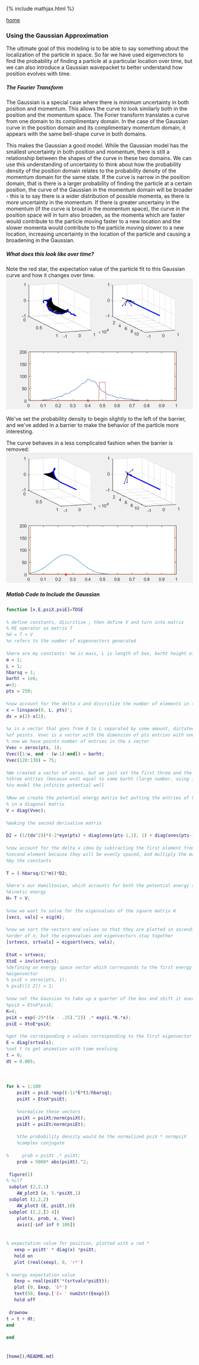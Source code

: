 {% include mathjax.html %}

[home](/README.md)


### Using the Gaussian Approximation
The ultimate goal of this modeling is to be able to say something about the localization of the particle in space. So far we have used eigenvectors to find the probability of finding a particle at a particular location over time, but we can also introduce a Gaussian wavepacket to better understand how position evolves with time. 

##### The Fourier Transform
The Gaussian is a special case where there is minimum uncertainty in both position and momentum. This allows the curve to look similarly both in the position and the momentum space. The Forier transform translates a curve from one domain to its complimentary domain. In the case of the Gaussian curve in the position domain and its complimentary momentum domain, it appears with the same bell-shape curve in both domains. 

This makes the Gaussian a good model. While the Gaussian model has the smallest uncertainty in both position and momentum, there is still a relationship between the shapes of the curve in these two domains. We can use this understanding of uncertainty to think about how the probability density of the position domain relates to the probability density of the momentum domain for the same state. If the curve is narrow in the position domain, that is there is a larger probability of finding the particle at a certain position, the curve of the Gaussian in the momentum domain will be broader - this is to say there is a wider distribution of possible momenta, as there is more uncertainty in the momentum. If there is greater uncertainy in the momentum (if the curve is broad in the momentum space), the curve in the position space will in turn also broaden, as the momenta which are faster would contribute to the particle moving faster to a new location and the slower momenta would contribute to the particle moving slower to a new location, increasing uncertainty in the location of the particle and causing a broadening in the Gaussian. 


##### What does this look like over time? 
Note the red star, the expectation value of the particle fit to this Gaussian curve and how it changes over time. 
![Gaussian](/gaus.gif)

We've set the probability density to begin slightly to the left of the barrier, and we've added in a barrier to make the behavior of the particle more interesting. 
 
The curve behaves in a less complicated fashion when the barrier is removed: 
![No barrier](/tdsenobarrier.gif)

##### Matlab Code to Include the Gaussian
``` Matlab
function [x,E,psiX,psiE]=TDSE

% define constants, discritize , then define V and turn into matrix
% KE operator as matrix T
%H = T + V
%n refers to the number of eigenvectors generated

%here are my constants: %m is mass, L is length of box, barht height of barrier, w is the barrier width
m = 1;
L = 1;
hbarsq = 1;
barht = 1e6;
w=3;
pts = 250;

%now account for the delta x and discritize the number of elements in the x vector
x = linspace(0, L, pts)';
dx = x(2)-x(1);

%x is a vector that goes from 0 to L separated by some amount, dictated by the number
%of points. Vvec is a vector with the dimension of pts entries with one column
% now we have points number of entries in the x vector
Vvec = zeros(pts, 1);
Vvec([1:w, end - (w-1):end]) = barht;
Vvec(120:130) = 75;

%We created a vector of zeros, but we just set the first three and the last 
%three entries (because w=3) equal to some barht (large number, using 1e6)
%to model the infinite potential well

%Now we create the potential energy matrix but putting the entries of Vvec
% in a diagonal matrix
V = diag(Vvec);

%making the second derivative matrix

D2 = (1/(dx^2))*(-2*eye(pts) + diag(ones(pts-1,1), 1) + diag(ones(pts-1,1),-1));

%now account for the delta x idea by subtracting the first element from the
%second element because they will be evenly spaced, and multiply the matrix
%by the constants

T = (-hbarsq/(2*m))*D2;

%here's our Hamiltonian, which accounts for both the potential energy and
%kinetic energy
H= T + V;

%now we want to solve for the eigenvalues of the square matrix H
[vecs, vals] = eig(H);

%now we sort the vectors and values so that they are plotted in ascending
%order of n, but the eigenvalues and eigenvectors stay together
[srtvecs, srtvals] = eigsort(vecs, vals);

EtoX = srtvecs; 
XtoE = inv(srtvecs);
%defining an energy space vector which corresponds to the first energy
%eigenvector 
% psiE = zeros(pts, 1);
% psiE([1 2]) = 1;

%now set the Gaussian to take up a quarter of the box and shift it over to the left side
%psiX = EtoX*psiE;
K=4;
psiX = exp(-25*((x - .25).^2)) .* exp(i.*K.*x);
psiE = XtoE*psiX;

%get the corresponding x values corresponding to the first eigenvector
E = diag(srtvals);
%set t to get animation with time evolving
t = 0;
dt = 0.005;



for k = 1:100
    psiEt = psiE.*exp((-1i*E*t)/hbarsq);
    psiXt = EtoX*psiEt;
    
    %normalize these vectors
    psiXt = psiXt/norm(psiXt);
    psiEt = psiEt/norm(psiEt);
    
    %the probability density would be the normalized psiX * normpsiX
    %complex conjugate
    
%     prob = psiXt .* psiXt;
    prob = 5000* abs(psiXt).^2;

 figure(1)
% %clf 
 subplot (2,2,1)
    AW_plot3 (x, 5.*psiXt,1)
 subplot (2,2,2)
    AW_plot3 (E, psiEt,10)
 subplot (2,2,[3 4])
    plot(x, prob, x, Vvec)
    axis([-inf inf 0 100])
    

% expectation value for position, plotted with a red *
   xexp = psiXt' * diag(x) *psiXt;
   hold on 
   plot (real(xexp), 0, 'r*')
   
% energy expectation value
   Eexp = real(psiEt'*(srtvals*psiEt));
   plot (0, Eexp, 'b*')
   text(50, Eexp,['E= ' num2str(Eexp)])
   hold off

 drawnow
t = t + dt;
end

end


[home](/README.md)
